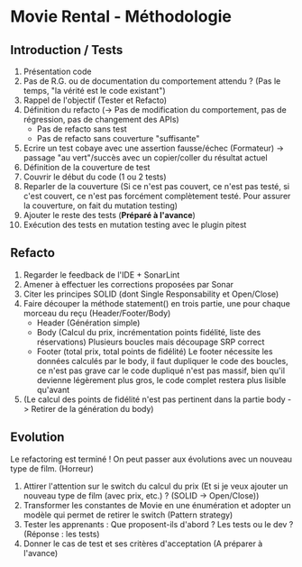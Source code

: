 # Movie Rental - Méthodologie

## Introduction / Tests
1. Présentation code
2. Pas de R.G. ou de documentation du comportement attendu ? (Pas le temps, "la vérité est le code existant")
3. Rappel de l'objectif (Tester et Refacto)
4. Définition du refacto (-> Pas de modification du comportement, pas de régression, pas de changement des APIs)
   * Pas de refacto sans test
   * Pas de refacto sans couverture "suffisante"
5. Ecrire un test cobaye avec une assertion fausse/échec (Formateur) -> passage "au vert"/succès avec un copier/coller du résultat actuel
6. Définition de la couverture de test
7. Couvrir le début du code (1 ou 2 tests)
8. Reparler de la couverture (Si ce n'est pas couvert, ce n'est pas testé, si c'est couvert, ce n'est pas forcément complètement testé. Pour assurer la couverture, on fait du mutation testing)
9. Ajouter le reste des tests (**Préparé à l'avance**)
10. Exécution des tests en mutation testing avec le plugin pitest

## Refacto
1. Regarder le feedback de l'IDE + SonarLint
2. Amener à effectuer les corrections proposées par Sonar
3. Citer les principes SOLID (dont Single Responsability et Open/Close)
4. Faire découper la méthode statement() en trois partie, une pour chaque morceau du reçu (Header/Footer/Body)
   * Header (Génération simple)
   * Body (Calcul du prix, incrémentation points fidélité, liste des réservations)
       Plusieurs boucles mais découpage SRP correct
   * Footer (total prix, total points de fidélité)
       Le footer nécessite les données calculés par le body, il faut dupliquer le code des boucles, ce n'est pas grave car le code dupliqué n'est pas massif, bien qu'il devienne légèrement plus gros, le code complet restera plus lisible qu'avant
5. (Le calcul des points de fidélité n'est pas pertinent dans la partie body -> Retirer de la génération du body)

## Evolution
Le refactoring est terminé ! On peut passer aux évolutions avec un nouveau type de film. (Horreur)
1. Attirer l'attention sur le switch du calcul du prix (Et si je veux ajouter un nouveau type de film (avec prix, etc.) ? (SOLID -> Open/Close))
2. Transformer les constantes de Movie en une énumération et adopter un modèle qui permet de retirer le switch (Pattern strategy)
3. Tester les apprenants : Que proposent-ils d'abord ? Les tests ou le dev ? (Réponse :  les tests)
4. Donner le cas de test et ses critères d'acceptation (A préparer à l'avance)
